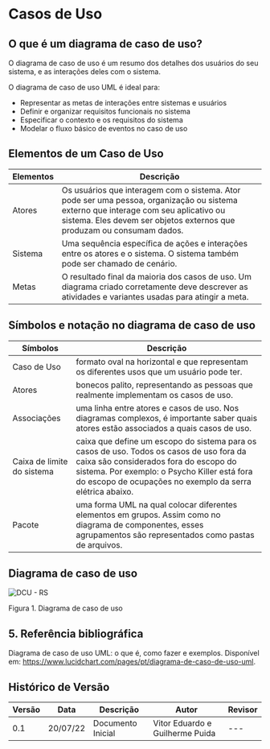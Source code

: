 # Casos de Uso

## O que é um diagrama de caso de uso?
O diagrama de caso de uso é um resumo dos detalhes dos usuários do seu sistema, e as interações deles com o sistema.

O diagrama de caso de uso UML é ideal para:

  - Representar as metas de interações entre sistemas e usuários
  - Definir e organizar requisitos funcionais no sistema
  - Especificar o contexto e os requisitos do sistema
  - Modelar o fluxo básico de eventos no caso de uso
  
## Elementos de um Caso de Uso

| Elementos | Descrição | 
| ------- | ----------- |
| Atores | Os usuários que interagem com o sistema. Ator pode ser uma pessoa, organização ou sistema externo que interage com seu aplicativo ou sistema. Eles devem ser objetos externos que produzam ou consumam dados. |
| Sistema | Uma sequência específica de ações e interações entre os atores e o sistema. O sistema também pode ser chamado de cenário. |
| Metas | O resultado final da maioria dos casos de uso. Um diagrama criado corretamente deve descrever as atividades e variantes usadas para atingir a meta. |

## Símbolos e notação no diagrama de caso de uso

| Símbolos | Descrição | 
| ------- | ----------- |
| Caso de Uso | formato oval na horizontal e que representam os diferentes usos que um usuário pode ter. |
| Atores | bonecos palito, representando as pessoas que realmente implementam os casos de uso. |
| Associações | uma linha entre atores e casos de uso. Nos diagramas complexos, é importante saber quais atores estão associados a quais casos de uso. |
| Caixa de limite do sistema | caixa que define um escopo do sistema para os casos de uso. Todos os casos de uso fora da caixa são considerados fora do escopo do sistema. Por exemplo: o Psycho Killer está fora do escopo de ocupações no exemplo da serra elétrica abaixo. | |
| Pacote | uma forma UML na qual colocar diferentes elementos em grupos. Assim como no diagrama de componentes, esses agrupamentos são representados como pastas de arquivos. |

## Diagrama de caso de uso

![DCU - RS](https://user-images.githubusercontent.com/70032505/180107662-6c3bf08d-d53c-4ae4-a1ea-4edda6b6b74e.png)
<figcaption>Figura 1. Diagrama de caso de uso</figcaption>

## 5. Referência bibliográfica
Diagrama de caso de uso UML: o que é, como fazer e exemplos. Disponível em: https://www.lucidchart.com/pages/pt/diagrama-de-caso-de-uso-uml.

## Histórico de Versão

| Versão | Data | Descrição | Autor | Revisor |
|--------|------|-------|-----------| ------- |
| 0.1 | 20/07/22 | Documento Inicial | Vitor Eduardo e Guilherme Puida | --- |
